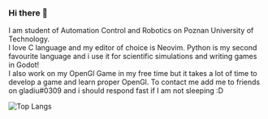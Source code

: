 ### Hi there 👋
I am student of Automation Control and Robotics on Poznan University of Technology. \
I love C language and my editor of choice is Neovim. Python is my second favourite language and i use it for scientific simulations and writing games in Godot! \
I also work on my OpenGl Game in my free time but it takes a lot of time to develop a game and learn proper OpenGl.
To contact me add me to friends on gladiu#0309 and i should respond fast if I am not sleeping :D

![Top Langs](https://github-readme-stats.vercel.app/api/top-langs/?username=Gladiu&layout=compact)
<!--
**Gladiu/Gladiu** is a ✨ _special_ ✨ repository because its `README.md` (this file) appears on your GitHub profile.

Here are some ideas to get you started:

- 🔭 I’m currently working on ...
- 🌱 I’m currently learning ...
- 👯 I’m looking to collaborate on ...
- 🤔 I’m looking for help with ...
- 💬 Ask me about ...
- 📫 How to reach me: ...
- 😄 Pronouns: ...
- ⚡ Fun fact: ...
-->
